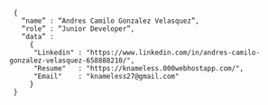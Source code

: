 <!--div style="text-align:center"><img src="./img/welcome.png" alt="background" style="width:70%; margin-left:auto; margin-right:auto; display: block; width:300px"/></div-->

```shell
 { 
   “name” : “Andres Camilo Gonzalez Velasquez”,
   “role” : “Junior Developer”,
   “data” : 
     { 
      "Linkedin" : "https://www.linkedin.com/in/andres-camilo-gonzalez-velasquez-658888210/", 
      "Resume"   : "https://knameless.000webhostapp.com/",
      "Email"    : "knameless27@gmail.com"
     }
 }
```

